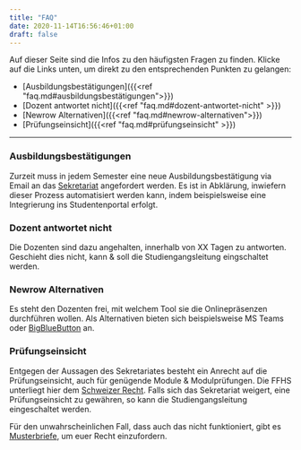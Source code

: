 ```yaml
---
title: "FAQ"
date: 2020-11-14T16:56:46+01:00
draft: false
---
```


Auf dieser Seite sind die Infos zu den häufigsten Fragen zu finden.
Klicke auf die Links unten, um direkt zu den entsprechenden Punkten zu gelangen:

- [Ausbildungsbestätigungen]({{<ref "faq.md#ausbildungsbestätigungen">}})
- [Dozent antwortet nicht]({{<ref "faq.md#dozent-antwortet-nicht" >}})
- [Newrow Alternativen]({{<ref "faq.md#newrow-alternativen">}})
- [Prüfungseinsicht]({{<ref "faq.md#prüfungseinsicht" >}})

---

### Ausbildungsbestätigungen
Zurzeit muss in jedem Semester eine neue Ausbildungsbestätigung via Email an das [Sekretariat](mailto:sekretariat@ffhs.ch) angefordert werden. Es ist in Abklärung, inwiefern dieser Prozess automatisiert werden kann, indem beispielsweise eine Integrierung ins Studentenportal erfolgt.

### Dozent antwortet nicht
Die Dozenten sind dazu angehalten, innerhalb von XX Tagen zu antworten. Geschieht dies nicht, kann & soll die Studiengangsleitung eingschaltet werden.

### Newrow Alternativen
Es steht den Dozenten frei, mit welchem Tool sie die Onlinepräsenzen durchführen wollen. Als Alternativen bieten sich beispielsweise MS Teams oder [BigBlueButton](https://bigblue.cccfr.de/b) an.

### Prüfungseinsicht
Entgegen der Aussagen des Sekretariates besteht ein Anrecht auf die Prüfungseinsicht, auch für genügende Module & Modulprüfungen. Die FFHS unterliegt hier dem [Schweizer Recht](https://www.admin.ch/opc/de/classified-compilation/19920153/index.html#a8). Falls sich das Sekretariat weigert, eine Prüfungseinsicht zu gewähren, so kann die Studiengangsleitung eingeschaltet werden.

Für den unwahrscheinlichen Fall, dass auch das nicht funktioniert, gibt es [Musterbriefe](https://www.digitale-gesellschaft.ch/2015/12/06/mustervorlage-fuer-datenauskunftsbegehren-datenschutz/), um euer Recht einzufordern.
